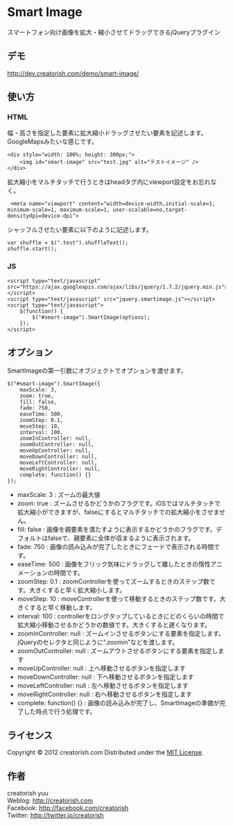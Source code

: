 Smart Image
======================
スマートフォン向け画像を拡大・縮小させてドラッグできるjQueryプラグイン  

デモ
------
<a href="http://dev.creatorish.com/demo/smart-image/" target="_blank">http://dev.creatorish.com/demo/smart-image/</a>

使い方
------

### HTML ###

幅・高さを指定した要素に拡大縮小ドラッグさせたい要素を記述します。  
GoogleMapsみたいな感じです。

    <div style="width: 100%; height: 300px;">
        <img id="smart-image" src="test.jpg" alt="テストイメージ" />
    </div>

拡大縮小をマルチタッチで行うときはheadタグ内にviewport設定をお忘れなく。

     <meta name="viewport" content="width=device-width,initial-scale=1, minimum-scale=1, maximum-scale=1, user-scalable=no,target-densitydpi=device-dpi">

シャッフルさせたい要素に以下のように記述します。

    var shuffle = $(".test").shuffleText();
    shuffle.start();

### JS ###

    <script type="text/javascript" src="https://ajax.googleapis.com/ajax/libs/jquery/1.7.2/jquery.min.js"></script>
    <script type="text/javascript" src="jquery.smartimage.js"></script>
    <script type="text/javascript">
        $(function() {
            $("#smart-image").SmartImage(options);
        });
    </script>

オプション
------

SmartImageの第一引数にオブジェクトでオプションを渡せます。

    $("#smart-image").SmartImage({
        maxScale: 3,
        zoom: true,
        fill: false,
        fade: 750,
        easeTime: 500,
        zoomStep: 0.1,
        moveStep: 10,
        interval: 100,
        zoomInController: null,
        zoomOutController: null,
        moveUpController: null,
        moveDownController: null,
        moveLeftController: null,
        moveRightController: null,
        complete: function() {}
    });

+    maxScale: 3 : ズームの最大値
+    zoom: true : ズームさせるかどうかのフラグです。iOSではマルチタッチで拡大縮小ができますが、falseにするとマルチタッチでの拡大縮小をさせません。
+    fill: false : 画像を親要素を満たすように表示するかどうかのフラグです。デフォルトはfalseで、親要素に全体が収まるように表示されます。
+    fade: 750 : 画像の読み込みが完了したときにフェードで表示される時間です。
+    easeTime: 500 : 画像をフリック気味にドラッグして離したときの惰性アニメーションの時間です。
+    zoomStep: 0.1 : zoomControllerを使ってズームするときのステップ数です。大きくすると早く拡大縮小します。
+    moveStep: 10 : moveControllerを使って移動するときのステップ数です。大きくすると早く移動します。
+    interval: 100 : controllerをロングタップしているときにどのくらいの時間で拡大縮小移動させるかどうかの数値です。大きくすると遅くなります。
+    zoomInController: null : ズームインさせるボタンにする要素を指定します。jQueryのセレクタと同じように”.zoomin”などを渡します。
+    zoomOutController: null : ズームアウトさせるボタンにする要素を指定します
+    moveUpController: null : 上へ移動させるボタンを指定します
+    moveDownController: null : 下へ移動させるボタンを指定します
+    moveLeftController: null : 左へ移動させるボタンを指定します
+    moveRightController: null : 右へ移動させるボタンを指定します
+    complete: function() {} : 画像の読み込みが完了し、SmartImageの準備が完了した時点で行う処理です。

ライセンス
--------
[MIT]: http://www.opensource.org/licenses/mit-license.php
Copyright &copy; 2012 creatorish.com
Distributed under the [MIT License][mit].

作者
--------
creatorish yuu  
Weblog: <http://creatorish.com>  
Facebook: <http://facebook.com/creatorish>  
Twitter: <http://twitter.jp/creatorish>